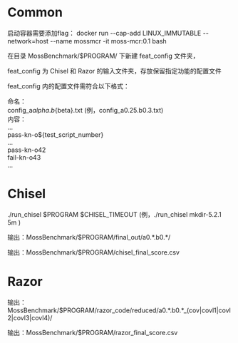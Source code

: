 # Common

启动容器需要添加flag： docker run --cap-add LINUX_IMMUTABLE --network=host --name mossmcr -it moss-mcr:0.1 bash

在目录 MossBenchmark/$PROGRAM/ 下新建 feat_config 文件夹，  

feat_config 为 Chisel 和 Razor 的输入文件夹，存放保留指定功能的配置文件  

feat_config 内的配置文件需符合以下格式：  

命名：  
config_a${alpha}.b${beta}.txt (例，config_a0.25.b0.3.txt)  
内容：  
...  
pass-kn-o${test_script_number}  
...  
pass-kn-o42  
fail-kn-o43  
...  

# Chisel
./run_chisel $PROGRAM $CHISEL_TIMEOUT (例，./run_chisel mkdir-5.2.1 5m )

输出：MossBenchmark/$PROGRAM/final_out/a0.\*.b0.\*/  

输出：MossBenchmark/$PROGRAM/chisel_final_score.csv

# Razor
输出：MossBenchmark/$PROGRAM/razor_code/reduced/a0.\*.b0.\*_(cov|covl1|covl2|covl3|covl4)/  

输出：MossBenchmark/$PROGRAM/razor_final_score.csv

